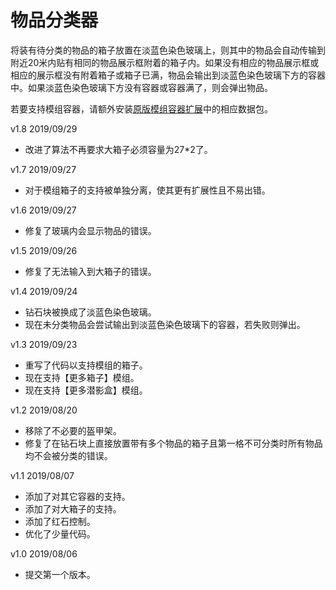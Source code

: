 # 物品分类器
将装有待分类的物品的箱子放置在淡蓝色染色玻璃上，则其中的物品会自动传输到附近20米内贴有相同的物品展示框附着的箱子内。如果没有相应的物品展示框或相应的展示框没有附着箱子或箱子已满，物品会输出到淡蓝色染色玻璃下方的容器中。如果淡蓝色染色玻璃下方没有容器或容器满了，则会弹出物品。

若要支持模组容器，请额外安装[原版模组容器扩展](https://github.com/ruhuasiyu/CraftingPlusPlus/tree/master/other_datapacks/原版模组容器扩展)中的相应数据包。

v1.8 2019/09/29
+ 改进了算法不再要求大箱子必须容量为27*2了。

v1.7 2019/09/27
+ 对于模组箱子的支持被单独分离，使其更有扩展性且不易出错。

v1.6 2019/09/27
+ 修复了玻璃内会显示物品的错误。

v1.5 2019/09/26
+ 修复了无法输入到大箱子的错误。

v1.4 2019/09/24
+ 钻石块被换成了淡蓝色染色玻璃。
+ 现在未分类物品会尝试输出到淡蓝色染色玻璃下的容器，若失败则弹出。

v1.3 2019/09/23
+ 重写了代码以支持模组的箱子。
+ 现在支持【更多箱子】模组。
+ 现在支持【更多潜影盒】模组。

v1.2 2019/08/20
+ 移除了不必要的盔甲架。
+ 修复了在钻石块上直接放置带有多个物品的箱子且第一格不可分类时所有物品均不会被分类的错误。

v1.1 2019/08/07
+ 添加了对其它容器的支持。
+ 添加了对大箱子的支持。
+ 添加了红石控制。
+ 优化了少量代码。

v1.0 2019/08/06
+ 提交第一个版本。